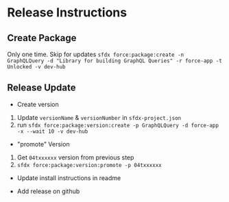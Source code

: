 # Release Instructions

## Create Package

Only one time. Skip for updates
`sfdx force:package:create -n GraphQLQuery -d "Library for building GraphQL Queries" -r force-app -t Unlocked -v dev-hub`

## Release Update

- Create version
1. Update `versionName` & `versionNumber` in `sfdx-project.json`
2. run `sfdx force:package:version:create -p GraphQLQuery -d force-app -x --wait 10 -v dev-hub`

- "promote" Version

1. Get `04txxxxxx` version from previous step
2. `sfdx force:package:version:promote -p 04txxxxxx`

- Update install instructions in readme

- Add release on github